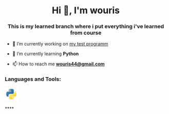 ﻿<h1 align="center">Hi 👋, I'm wouris</h1>
<h3 align="center">This is my learned branch where i put everything i've learned from course</h3>

- 🔭 I’m currently working on [my test programm](https://github.com/wouris/python_learning/tree/testing)

- 🌱 I’m currently learning **Python**

- 📫 How to reach me **wouris44@gmail.com**


<h3 align="left">Languages and Tools:</h3>
<p align="left"> <a href="https://www.python.org" target="_blank"> <img src="https://raw.githubusercontent.com/devicons/devicon/master/icons/python/python-original.svg" alt="python" width="40" height="40"/> </a> </p>****
